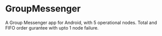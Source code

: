 # GroupMessenger
A Group Messenger app for Android, with 5 operational nodes. Total and FIFO order gurantee with upto 1 node failure.
